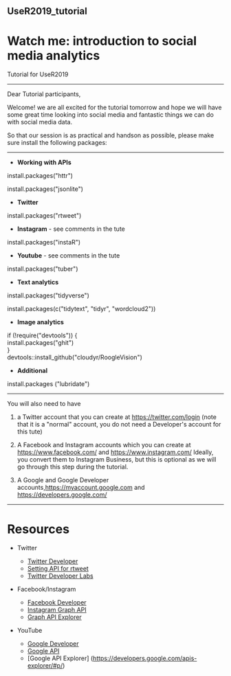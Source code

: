 ## UseR2019_tutorial

# Watch me: introduction to social media analytics

Tutorial for UseR2019
________________________
Dear Tutorial participants,

Welcome! we are all excited for the tutorial tomorrow and hope we will have some great time looking into social media and fantastic things we can do with social media data.

So that our session is as practical and handson as possible, please make sure install the following packages:

__________________________________
* **Working with APIs**

install.packages("httr")

install.packages("jsonlite")

* **Twitter**

install.packages("rtweet")

* **Instagram** - see comments in the tute

install.packages("instaR")

* **Youtube** - see comments in the tute

install.packages("tuber")

* **Text analytics**

install.packages("tidyverse")

install.packages(c("tidytext", "tidyr", "wordcloud2"))

* **Image analytics**

if (!require("devtools")) {  
    install.packages("ghit")  
}  
devtools::install_github("cloudyr/RoogleVision")

* **Additional**

install.packages ("lubridate")
__________________________________

You will also need to have 

1. a Twitter account that you can create at https://twitter.com/login (note that it is a "normal" account, you do not need a Developer's account for this tute)

2. A Facebook and Instagram accounts which you can create at https://www.facebook.com/ and https://www.instagram.com/ Ideally, you convert them to Instagram Business, but this is optional as we will go through this step during the tutorial.

3. A Google and Google Developer accounts,https://myaccount.google.com and https://developers.google.com/

__________________________________

# Resources

* Twitter
    +  [Twitter Developer](https://developer.twitter.com/en/docs/accounts-and-users/subscribe-account-activity/FAQ.html)
    + [Setting API for rtweet](https://rtweet.info/articles/auth.html)
    + [Twitter Developer Labs](https://developer.twitter.com/en/labs.html)

* Facebook/Instagram
    +  [Facebook Developer](https://developers.facebook.com/)
    +  [Instagram Graph API](https://developers.facebook.com/docs/instagram-api)
    +  [Graph API Explorer](https://developers.facebook.com/tools/explorer/)

* YouTube 
    +  [Google Developer](https://developers.google.com/)
    +  [Google API](https://developers.google.com/youtube/documentation/)
    +  [Google API Explorer] (https://developers.google.com/apis-explorer/#p/)

